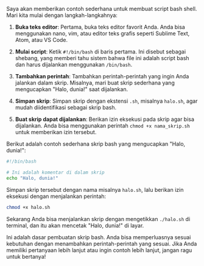Saya akan memberikan contoh sederhana untuk membuat script bash shell. Mari kita mulai dengan langkah-langkahnya:

1. **Buka teks editor**: Pertama, buka teks editor favorit Anda. Anda bisa menggunakan nano, vim, atau editor teks grafis seperti Sublime Text, Atom, atau VS Code.

2. **Mulai script**: Ketik `#!/bin/bash` di baris pertama. Ini disebut sebagai shebang, yang memberi tahu sistem bahwa file ini adalah script bash dan harus dijalankan menggunakan `/bin/bash`.

3. **Tambahkan perintah**: Tambahkan perintah-perintah yang ingin Anda jalankan dalam skrip. Misalnya, mari buat skrip sederhana yang mengucapkan "Halo, dunia!" saat dijalankan.

4. **Simpan skrip**: Simpan skrip dengan ekstensi `.sh`, misalnya `halo.sh`, agar mudah diidentifikasi sebagai skrip bash.

5. **Buat skrip dapat dijalankan**: Berikan izin eksekusi pada skrip agar bisa dijalankan. Anda bisa menggunakan perintah `chmod +x nama_skrip.sh` untuk memberikan izin tersebut.

Berikut adalah contoh sederhana skrip bash yang mengucapkan "Halo, dunia!":

```bash
#!/bin/bash

# Ini adalah komentar di dalam skrip
echo "Halo, dunia!"
```

Simpan skrip tersebut dengan nama misalnya `halo.sh`, lalu berikan izin eksekusi dengan menjalankan perintah:

```bash
chmod +x halo.sh
```

Sekarang Anda bisa menjalankan skrip dengan mengetikkan `./halo.sh` di terminal, dan itu akan mencetak "Halo, dunia!" di layar.

Ini adalah dasar pembuatan skrip bash. Anda bisa memperluasnya sesuai kebutuhan dengan menambahkan perintah-perintah yang sesuai. Jika Anda memiliki pertanyaan lebih lanjut atau ingin contoh lebih lanjut, jangan ragu untuk bertanya!

